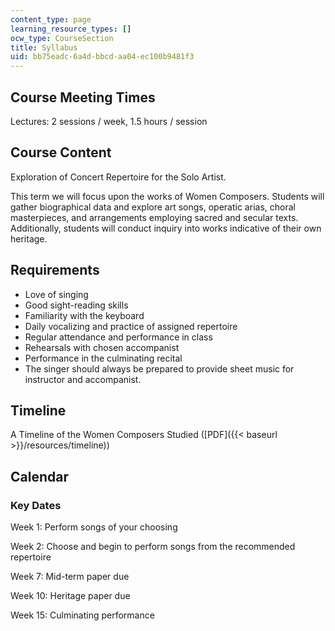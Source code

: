 ```yaml
---
content_type: page
learning_resource_types: []
ocw_type: CourseSection
title: Syllabus
uid: bb75eadc-6a4d-bbcd-aa04-ec100b9481f3
---
```


Course Meeting Times
--------------------

Lectures: 2 sessions / week, 1.5 hours / session

Course Content
--------------

Exploration of Concert Repertoire for the Solo Artist.

This term we will focus upon the works of Women Composers. Students will gather biographical data and explore art songs, operatic arias, choral masterpieces, and arrangements employing sacred and secular texts. Additionally, students will conduct inquiry into works indicative of their own heritage.

Requirements
------------

*   Love of singing
*   Good sight-reading skills
*   Familiarity with the keyboard
*   Daily vocalizing and practice of assigned repertoire
*   Regular attendance and performance in class
*   Rehearsals with chosen accompanist
*   Performance in the culminating recital
*   The singer should always be prepared to provide sheet music for instructor and accompanist.

Timeline
--------

A Timeline of the Women Composers Studied ([PDF]({{< baseurl >}}/resources/timeline))

Calendar
--------

### Key Dates

Week 1: Perform songs of your choosing

Week 2: Choose and begin to perform songs from the recommended repertoire

Week 7: Mid-term paper due

Week 10: Heritage paper due

Week 15: Culminating performance